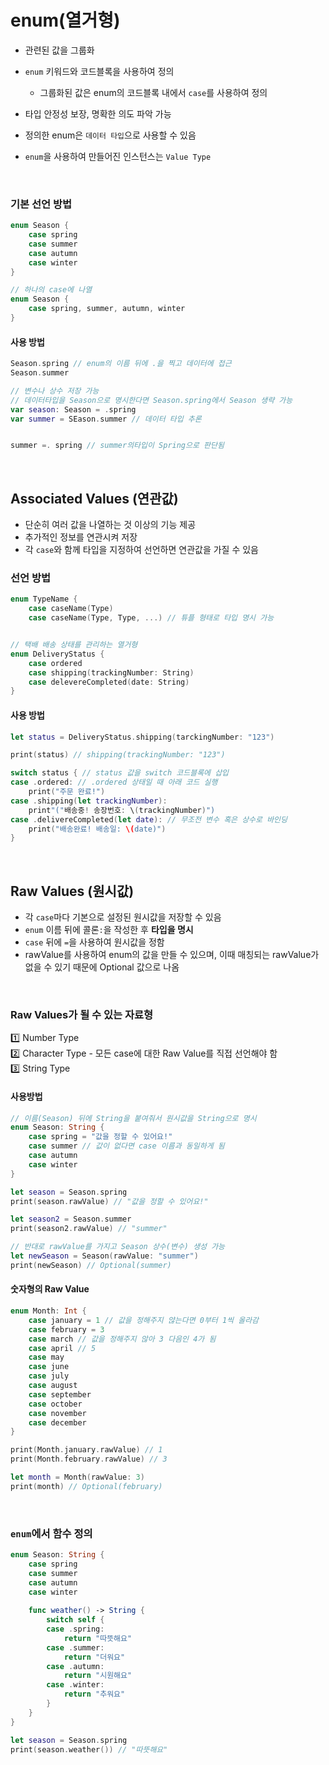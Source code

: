 # enum(열거형)
- 관련된 값을 그룹화
- `enum` 키워드와 코드블록을 사용하여 정의
	
    - 그룹화된 값은 enum의 코드블록 내에서 `case`를 사용하여 정의
- 타입 안정성 보장, 명확한 의도 파악 가능
- 정의한 enum은 `데이터 타입`으로 사용할 수 있음
- `enum`을 사용하여 만들어진 인스턴스는 `Value Type`

<br>

### 기본 선언 방법
```swift
enum Season {
	case spring
    case summer
    case autumn
    case winter
}

// 하나의 case에 나열
enum Season {
	case spring, summer, autumn, winter
}
```

#### 사용 방법
```swift
Season.spring // enum의 이름 뒤에 .을 찍고 데이터에 접근
Season.summer

// 변수나 상수 저장 가능
// 데이터타입을 Season으로 명시한다면 Season.spring에서 Season 생략 가능
var season: Season = .spring
var summer = SEason.summer // 데이터 타입 추론


summer =. spring // summer의타입이 Spring으로 판단됨

```

<br>

## Associated Values (연관값)
- 단순히 여러 값을 나열하는 것 이상의 기능 제공
- 추가적인 정보를 연관시켜 저장
- 각 `case`와 함께 타입을 지정하여 선언하면 연관값을 가질 수 있음

### 선언 방법
```swift
enum TypeName {
	case caseName(Type)
    case caseName(Type, Type, ...) // 튜플 형태로 타입 명시 가능


// 택배 배송 상태를 관리하는 열거형
enum DeliveryStatus {
	case ordered
    case shipping(trackingNumber: String)
    case delevereCompleted(date: String)
}
```

#### 사용 방법
```swift
let status = DeliveryStatus.shipping(tarckingNumber: "123")

print(status) // shipping(trackingNumber: "123")

switch status { // status 값을 switch 코드블록에 삽입
case .ordered: // .ordered 상태일 때 아래 코드 실행
	print("주문 완료!")
case .shipping(let trackingNumber): 
	print"("배송중! 송장번호: \(trackingNumber)")
case .delivereCompleted(let date): // 무조전 변수 혹은 상수로 바인딩
	print("배송완료! 배송일: \(date)")
}
```

<br>

## Raw Values (원시값)
- 각 `case`마다 기본으로 설정된 원시값을 저장할 수 있음
- `enum` 이름 뒤에 콜론`:`을 작성한 후 **타입을 명시**
- `case` 뒤에 `=`을 사용하여 원시값을 정함
- rawValue를 사용하여 enum의 값을 만들 수 있으며, 이때 매칭되는 rawValue가 없을 수 있기 때문에 Optional 값으로 나옴

<br>

### Raw Values가 될 수 있는 자료형
1️⃣ Number Type <br>
2️⃣ Character Type - 모든 case에 대한 Raw Value를 직접 선언해야 함 <br>
3️⃣ String Type <br>

#### 사용방법
```swift
// 이름(Season) 뒤에 String을 붙여줘서 원시값을 String으로 명시
enum Season: String {	
	case spring = "값을 정할 수 있어요!"
    case summer // 값이 없다면 case 이름과 동일하게 됨
    case autumn
    case winter
}

let season = Season.spring
print(season.rawValue) // "값을 정할 수 있어요!"

let season2 = Season.summer
print(season2.rawValue) // "summer"

// 반대로 rawValue를 가지고 Season 상수(변수) 생성 가능
let newSeason = Season(rawValue: "summer")
print(newSeason) // Optional(summer)
```

#### 숫자형의 Raw Value
```swift
enum Month: Int {
	case january = 1 // 값을 정해주지 얂는다면 0부터 1씩 올라감
    case february = 3
    case march // 값을 정해주지 않아 3 다음인 4가 됨
    case april // 5
    case may
    case june
    case july
    case august
    case september
    case october
    case november
    case december
}

print(Month.january.rawValue) // 1
print(Month.february.rawValue) // 3

let month = Month(rawValue: 3)
print(month) // Optional(february)
```

<br>

### `enum`에서 함수 정의
```swift
enum Season: String {
	case spring
    case summer
    case autumn
    case winter
    
    func weather() -> String {
    	switch self {
        case .spring:
        	return "따뜻해요"
        case .summer:
        	return "더워요"
        case .autumn:
        	return "시원해요"
        case .winter:
			return "추워요"
        }
    }
}

let season = Season.spring
print(season.weather()) // "따뜻해요"
```
